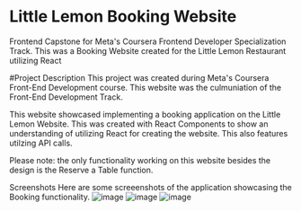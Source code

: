 # Little Lemon Booking Website
Frontend Capstone for Meta's Coursera Frontend Developer Specialization Track. This was a Booking Website created for the Little Lemon Restaurant utilizing React

#Project Description
This project was created during Meta's Coursera Front-End Development course. This website was the culmuniation of the Front-End Development Track.

This website showcased implementing a booking application on the Little Lemon Website. This was created with React Components to show an understanding of utilizing React for creating the website. This also features utilzing API calls.

Please note: the only functionality working on this website besides the design is the Reserve a Table function.

Screenshots
Here are some screeenshots of the application showcasing the Booking functionality.
![image](https://github.com/user-attachments/assets/3e24a0a6-094c-492e-8db7-953a14f2ad78)
![image](https://github.com/user-attachments/assets/b0d8bbfd-9add-4e50-89e0-d6b88bc5ec54)
![image](https://github.com/user-attachments/assets/d2bfa129-485d-45c2-82da-e686baa6cf75)
